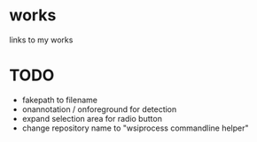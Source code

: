 
# works
links to my works

# TODO
- fakepath to filename
- onannotation / onforeground for detection
- expand selection area for radio button
- change repository name to "wsiprocess commandline helper"